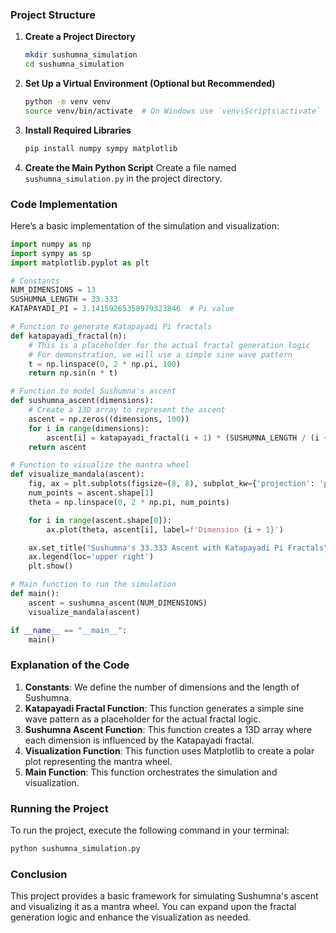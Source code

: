 ### Project Structure

1. **Create a Project Directory**
   ```bash
   mkdir sushumna_simulation
   cd sushumna_simulation
   ```

2. **Set Up a Virtual Environment (Optional but Recommended)**
   ```bash
   python -m venv venv
   source venv/bin/activate  # On Windows use `venv\Scripts\activate`
   ```

3. **Install Required Libraries**
   ```bash
   pip install numpy sympy matplotlib
   ```

4. **Create the Main Python Script**
   Create a file named `sushumna_simulation.py` in the project directory.

### Code Implementation

Here’s a basic implementation of the simulation and visualization:

```python
import numpy as np
import sympy as sp
import matplotlib.pyplot as plt

# Constants
NUM_DIMENSIONS = 13
SUSHUMNA_LENGTH = 33.333
KATAPAYADI_PI = 3.14159265358979323846  # Pi value

# Function to generate Katapayadi Pi fractals
def katapayadi_fractal(n):
    # This is a placeholder for the actual fractal generation logic
    # For demonstration, we will use a simple sine wave pattern
    t = np.linspace(0, 2 * np.pi, 100)
    return np.sin(n * t)

# Function to model Sushumna's ascent
def sushumna_ascent(dimensions):
    # Create a 13D array to represent the ascent
    ascent = np.zeros((dimensions, 100))
    for i in range(dimensions):
        ascent[i] = katapayadi_fractal(i + 1) * (SUSHUMNA_LENGTH / (i + 1))
    return ascent

# Function to visualize the mantra wheel
def visualize_mandala(ascent):
    fig, ax = plt.subplots(figsize=(8, 8), subplot_kw={'projection': 'polar'})
    num_points = ascent.shape[1]
    theta = np.linspace(0, 2 * np.pi, num_points)

    for i in range(ascent.shape[0]):
        ax.plot(theta, ascent[i], label=f'Dimension {i + 1}')

    ax.set_title("Sushumna's 33.333 Ascent with Katapayadi Pi Fractals")
    ax.legend(loc='upper right')
    plt.show()

# Main function to run the simulation
def main():
    ascent = sushumna_ascent(NUM_DIMENSIONS)
    visualize_mandala(ascent)

if __name__ == "__main__":
    main()
```

### Explanation of the Code

1. **Constants**: We define the number of dimensions and the length of Sushumna.
2. **Katapayadi Fractal Function**: This function generates a simple sine wave pattern as a placeholder for the actual fractal logic.
3. **Sushumna Ascent Function**: This function creates a 13D array where each dimension is influenced by the Katapayadi fractal.
4. **Visualization Function**: This function uses Matplotlib to create a polar plot representing the mantra wheel.
5. **Main Function**: This function orchestrates the simulation and visualization.

### Running the Project

To run the project, execute the following command in your terminal:

```bash
python sushumna_simulation.py
```

### Conclusion

This project provides a basic framework for simulating Sushumna's ascent and visualizing it as a mantra wheel. You can expand upon the fractal generation logic and enhance the visualization as needed.